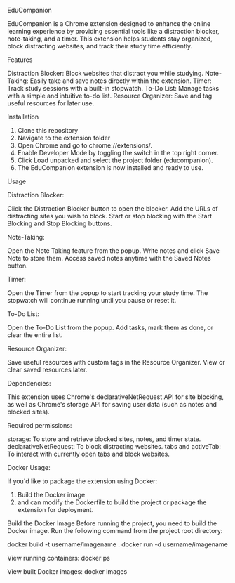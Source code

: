 EduCompanion

EduCompanion is a Chrome extension designed to enhance the online learning experience by providing essential tools like a distraction blocker, note-taking, and a timer. This extension helps students stay organized, block distracting websites, and track their study time efficiently.

Features

Distraction Blocker: Block websites that distract you while studying.
Note-Taking: Easily take and save notes directly within the extension.
Timer: Track study sessions with a built-in stopwatch.
To-Do List: Manage tasks with a simple and intuitive to-do list.
Resource Organizer: Save and tag useful resources for later use.


Installation
1. Clone this repository
2. Navigate to the extension folder
3. Open Chrome and go to chrome://extensions/.
4. Enable Developer Mode by toggling the switch in the top right corner.
5. Click Load unpacked and select the project folder (educompanion).
6. The EduCompanion extension is now installed and ready to use.

Usage

Distraction Blocker:

Click the Distraction Blocker button to open the blocker.
Add the URLs of distracting sites you wish to block.
Start or stop blocking with the Start Blocking and Stop Blocking buttons.

Note-Taking:

Open the Note Taking feature from the popup.
Write notes and click Save Note to store them.
Access saved notes anytime with the Saved Notes button.

Timer:

Open the Timer from the popup to start tracking your study time.
The stopwatch will continue running until you pause or reset it.

To-Do List:

Open the To-Do List from the popup.
Add tasks, mark them as done, or clear the entire list.

Resource Organizer:

Save useful resources with custom tags in the Resource Organizer.
View or clear saved resources later.

Dependencies:

This extension uses Chrome's declarativeNetRequest API for site blocking, as well as Chrome's storage API for saving user data (such as notes and blocked sites).

Required permissions:

storage: To store and retrieve blocked sites, notes, and timer state.
declarativeNetRequest: To block distracting websites.
tabs and activeTab: To interact with currently open tabs and block websites.

Docker Usage:

If you'd like to package the extension using Docker:

1. Build the Docker image   
2. and can modify the Dockerfile to build the project or package the extension for deployment.

Build the Docker Image
Before running the project, you need to build the Docker image. Run the following command from the project root directory:

docker build -t username/imagename .
docker run -d username/imagename

View running containers:
docker ps

View built Docker images:
docker images

